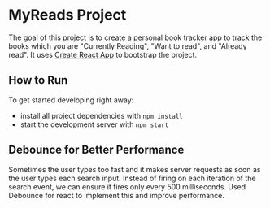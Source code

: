 # MyReads Project

The goal of this project is to create a personal book tracker app to track the books which you are "Currently Reading", "Want to read", and "Already read". It uses [Create React App](https://github.com/facebookincubator/create-react-app) to bootstrap the project.

## How to Run

To get started developing right away:

* install all project dependencies with `npm install`
* start the development server with `npm start`

## Debounce for Better Performance
Sometimes the user types too fast and it makes server requests as soon as the user types each search input. Instead of firing on each iteration of the search event, we can ensure it fires only every 500 milliseconds. Used Debounce for react to implement this and improve performance.
